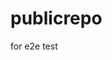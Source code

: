 # publicrepo
for e2e test






















































































































































































































































































































































































































































































































































































































































































































































































































































































































































































































































































































































































































































































































































































































































































































































































































































































































































































































































































































































































































































































































































































